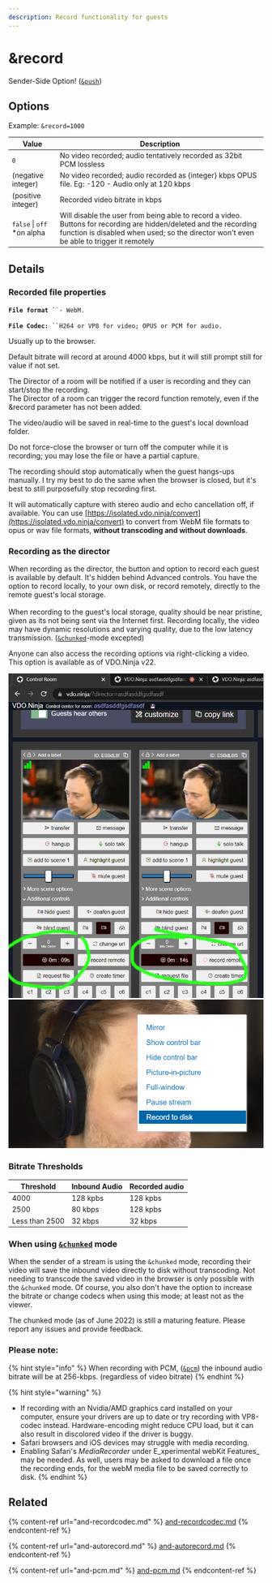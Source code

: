 ```yaml
---
description: Record functionality for guests
---
```


# \&record

Sender-Side Option! ([`&push`](../../source-settings/push.md))

## Options

Example: `&record=1000`

| Value                       | Description                                                                                                                                                                                                   |
| --------------------------- | ------------------------------------------------------------------------------------------------------------------------------------------------------------------------------------------------------------- |
| `0`                         | No video recorded; audio tentatively recorded as 32bit PCM lossless                                                                                                                                           |
| (negative integer)          | No video recorded; audio recorded as {integer} kbps OPUS file. Eg: -120 - Audio only at 120 kbps                                                                                                              |
| (positive integer)          | Recorded video bitrate in kbps                                                                                                                                                                                |
| `false` \| `off` \*on alpha | Will disable the user from being able to record a video. Buttons for recording are hidden/deleted and the recording function is disabled when used; so the director won't even be able to trigger it remotely |

## Details

### Recorded file properties

**`File format`**` ``- WebM.` &#x20;

**`File Codec:`**` ``H264 or VP8 for video; OPUS or PCM for audio.` &#x20;

Usually up to the browser.

Default bitrate will record at around 4000 kbps, but it will still prompt still for value if not set.

The Director of a room will be notified if a user is recording and they can start/stop the recording.\
The Director of a room can trigger the record function remotely, even if the \&record parameter has not been added.

The video/audio will be saved in real-time to the guest's local download folder.

Do not force-close the browser or turn off the computer while it is recording; you may lose the file or have a partial capture.

The recording should stop automatically when the guest hangs-ups manually. I try my best to do the same when the browser is closed, but it's best to still purposefully stop recording first.

It will automatically capture with stereo audio and echo cancellation off, if available. You can use [https://isolated.vdo.ninja/convert](https://isolated.vdo.ninja/convert) to convert from WebM file formats to opus or wav file formats, **without transcoding and without downloads**.

### Recording as the director

When recording as the director, the button and option to record each guest is available by default.  It's hidden behind Advanced controls. You have the option to record locally, to your own disk, or record remotely, directly to the remote guest's local storage.\
\
When recording to the guest's local storage, quality should be near pristine, given as its not being sent via the Internet first.  Recording locally, the video may have dynamic resolutions and varying quality, due to the low latency transmission. ([`&chunked`](../../newly-added-parameters/and-chunked.md)-mode excepted)

Anyone can also access the recording options via right-clicking a video. This option is available as of VDO.Ninja v22.

![](<../../.gitbook/assets/image (102) (1) (1).png>)![](<../../.gitbook/assets/image (101) (1).png>)

### Bitrate Thresholds

| Threshold      | Inbound Audio | Recorded audio |
| -------------- | ------------- | -------------- |
| 4000           | 128 kpbs      | 128 kpbs       |
| 2500           | 80 kbps       | 128 kpbs       |
| Less than 2500 | 32 kbps       | 32 kbps        |

### When using [`&chunked`](../../newly-added-parameters/and-chunked.md) mode

When the sender of a stream is using the `&chunked` mode, recording their video will save the inbound video directly to disk without transcoding. Not needing to transcode the saved video in the browser is only possible with the `&chunked` mode. Of course, you also don't have the option to increase the bitrate or change codecs when using this mode; at least not as the viewer.

The chunked mode (as of June 2022) is still a maturing feature. Please report any issues and provide feedback.

### Please note:

{% hint style="info" %}
When recording with PCM, ([`&pcm`](and-pcm.md)) the inbound audio bitrate will be at 256-kbps. (regardless of video bitrate)
{% endhint %}

{% hint style="warning" %}
* If recording with an Nvidia/AMD graphics card installed on your computer, ensure your drivers are up to date or try recording with VP8-codec instead. Hardware-encoding might reduce CPU load, but it can also result in discolored video if the driver is buggy.
* Safari browsers and iOS devices may struggle with media recording.
* Enabling Safari's _MediaRecorder_ under E_xperimental webKit Features_ may be needed. As well, users may be asked to download a file once the recording ends, for the webM media file to be saved correctly to disk.
{% endhint %}

## Related

{% content-ref url="and-recordcodec.md" %}
[and-recordcodec.md](and-recordcodec.md)
{% endcontent-ref %}

{% content-ref url="and-autorecord.md" %}
[and-autorecord.md](and-autorecord.md)
{% endcontent-ref %}

{% content-ref url="and-pcm.md" %}
[and-pcm.md](and-pcm.md)
{% endcontent-ref %}

